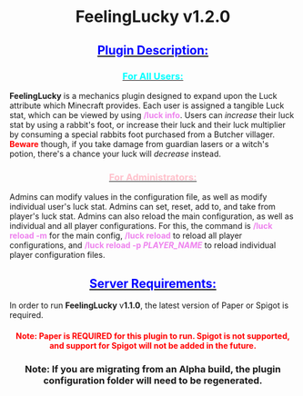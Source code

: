 # <center>FeelingLucky v1.2.0</center>

## <center><u><span style="color:blue">Plugin Description:</u></center>

### <center><u><span style="color:cyan">For All Users:</u></center>

<b>FeelingLucky</b> is a mechanics plugin designed to expand upon the Luck attribute which Minecraft provides.
Each user is assigned a tangible Luck stat, which can be viewed by using <b><span style="color:violet">/luck info</color></b>.
Users can <i>increase</i> their luck stat by using a rabbit's foot, 
or increase their luck and their luck multiplier by consuming a special rabbits foot purchased from a Butcher villager.
<b><span style="color:red">Beware</b> though, if you take damage from guardian lasers or a witch's potion, 
there's a chance your luck will <i>decrease</i> instead.

### <center><u><span style="color:pink">For Administrators:</u></center>
Admins can modify values in the configuration file, as well as modify individual user's luck stat.
Admins can set, reset, add to, and take from player's luck stat.
Admins can also reload the main configuration, as well as individual and all player configurations.
For this, the command is <b><span style="color:violet">/luck reload -m</color></b> for the main config, 
<b><span style="color:violet">/luck reload</color></b> to reload all player configurations, and <b><span style="color:violet">/luck reload -p <i>PLAYER_NAME</i></span></b> to reload individual player configuration files.

## <center><u><span style="color:blue">Server Requirements:</u></center>

In order to run <b>FeelingLucky</b> v<b>1.1.0</b>, the latest version of Paper or Spigot is required.

#### <center><span style="color:red">Note: Paper is REQUIRED for this plugin to run. Spigot is not supported, and support for Spigot will not be added in the future.</center></span>

### <center>Note: If you are migrating from an Alpha build, the plugin configuration folder will need to be regenerated.</center>

